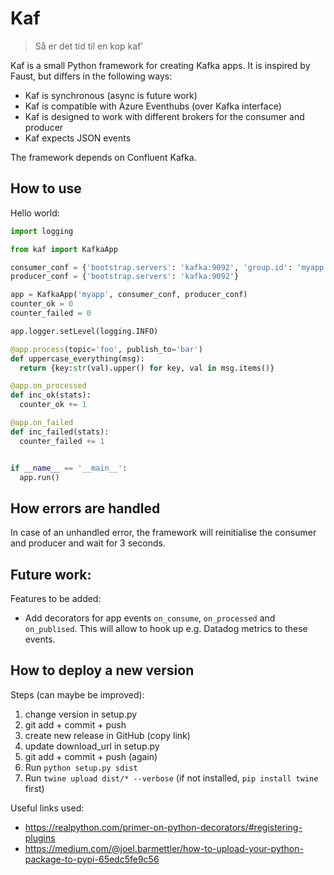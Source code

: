 # Kaf

> Så er det tid til en kop kaf'

Kaf is a small Python framework for creating Kafka apps. It is inspired by Faust, but differs in the following ways:

- Kaf is synchronous (async is future work)
- Kaf is compatible with Azure Eventhubs (over Kafka interface)
- Kaf is designed to work with different brokers for the consumer and producer
- Kaf expects JSON events

The framework depends on Confluent Kafka.

## How to use

Hello world:

```python
import logging

from kaf import KafkaApp

consumer_conf = {'bootstrap.servers': 'kafka:9092', 'group.id': 'myapp'}
producer_conf = {'bootstrap.servers': 'kafka:9092'}

app = KafkaApp('myapp', consumer_conf, producer_conf)
counter_ok = 0
counter_failed = 0

app.logger.setLevel(logging.INFO)

@app.process(topic='foo', publish_to='bar')
def uppercase_everything(msg):
  return {key:str(val).upper() for key, val in msg.items()}

@app.on_processed
def inc_ok(stats):
  counter_ok += 1

@app.on_failed
def inc_failed(stats):
  counter_failed += 1


if __name__ == '__main__':
  app.run()
```

## How errors are handled

In case of an unhandled error, the framework will reinitialise the consumer and producer
and wait for 3 seconds.

## Future work:

Features to be added:

- Add decorators for app events `on_consume`, `on_processed` and `on_publised`. This will allow to hook up e.g. Datadog metrics to these events.

## How to deploy a new version

Steps (can maybe be improved):

1. change version in setup.py
1. git add + commit + push
1. create new release in GitHub (copy link)
1. update download_url in setup.py
1. git add + commit + push (again)
1. Run `python setup.py sdist`
1. Run `twine upload dist/* --verbose` (if not installed, `pip install twine` first)



Useful links used:

- https://realpython.com/primer-on-python-decorators/#registering-plugins
- https://medium.com/@joel.barmettler/how-to-upload-your-python-package-to-pypi-65edc5fe9c56
